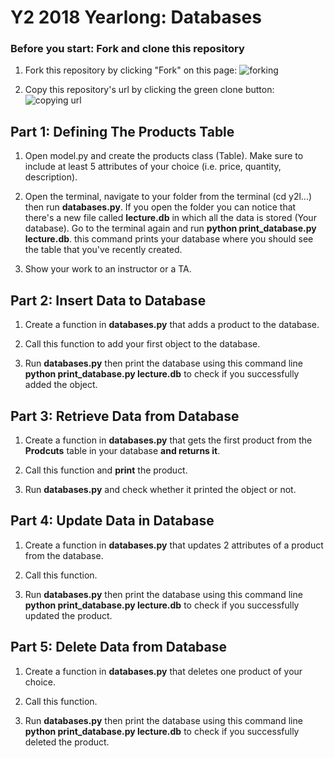 # Y2 2018 Yearlong: Databases

### Before you start: Fork and clone this repository

1. Fork this repository by clicking "Fork" on this page:
![forking](https://image.ibb.co/jHRieT/forking.png)

2. Copy this repository's url by clicking the green clone button:
![copying url](https://image.ibb.co/n2wYeT/copying_clone.png)


## Part 1: Defining The Products Table

1. Open model.py and create the products class (Table). Make sure to include at least 5 attributes of your choice (i.e. price, quantity, description).

2. Open the terminal, navigate to your folder from the terminal (cd y2l...) then run **databases.py**.
If you open the folder you can notice that there's a new file called **lecture.db** in which all the data is stored (Your database).
Go to the terminal again and run **python print_database.py lecture.db**. this command prints your database where you should see the table that you've recently created.

3. Show your work to an instructor or a TA.


## Part 2: Insert Data to Database

1. Create a function in **databases.py** that adds a product to the database.

2. Call this function to add your first object to the database.

3. Run **databases.py** then print the database using this command line **python print_database.py lecture.db** to check if you successfully added the object.



## Part 3: Retrieve Data from Database

1. Create a function in **databases.py** that gets the first product from the **Prodcuts** table in your database **and returns it**.

2. Call this function and **print** the product.

3. Run **databases.py** and check whether it printed the object or not.


## Part 4: Update Data in Database

1. Create a function in **databases.py** that updates 2 attributes of a product from the database.

2. Call this function.

3. Run **databases.py** then print the database using this command line **python print_database.py lecture.db** to check if you successfully updated the product.



## Part 5: Delete Data from Database

1. Create a function in **databases.py** that deletes one product of your choice.

2. Call this function.

3. Run **databases.py** then print the database using this command line **python print_database.py lecture.db** to check if you successfully deleted the product.

